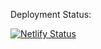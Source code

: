 Deployment Status:

[![Netlify Status](https://api.netlify.com/api/v1/badges/6cb89571-46a5-4c0c-8e51-f3f3f3fcdbe6/deploy-status)](https://app.netlify.com/sites/musing-edison-73430c/deploys)
